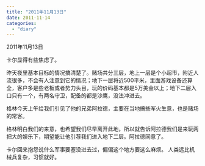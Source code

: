 ```yaml
---
title: "2011年11月13日"
date: 2011-11-14
categories: 
  - "diary"
---
```


2011年11月13日

卡尔显得有些焦虑了。

昨天夜里基本目标的情况搞清楚了。赌场共分三层，地上一层是个小超市，附近人流很多，不会有人注意到它的情况；地下一层将近500平米，里面游戏设备还算全，客户多是些老板或者势力头目，玩的价码基本都是5万美金以上；地下二层入口只有一个，有两名守卫，配备的都是沙鹰，没法冲进去。

格林今天上午给我们引见了他的兄弟阿拉德，主要在当地搞些军火生意，也是赌场的常客。

格林明白我们的来意，也希望我们尽早离开此地，所以就告诉阿拉德我们是来玩两把大的娱乐下，期望能让他引荐我们进入地下二层。阿拉德同意了。

卡尔回来抱怨说什么军事要塞没进去过，偏偏这个地方要这么麻烦。 人类远比机械兵复杂，习惯就好。

